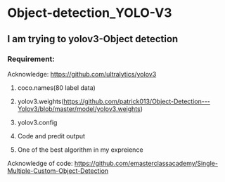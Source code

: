 # Object-detection_YOLO-V3

## I am trying to yolov3-Object detection

### **Requirement:**

Acknowledge: https://github.com/ultralytics/yolov3

1. coco.names(80 label data)

2. yolov3.weights(https://github.com/patrick013/Object-Detection---Yolov3/blob/master/model/yolov3.weights)

3. yolov3.config

4. Code and predit output

5. One of the best algorithm in my expreience

Acknowledge of code: https://github.com/emasterclassacademy/Single-Multiple-Custom-Object-Detection
